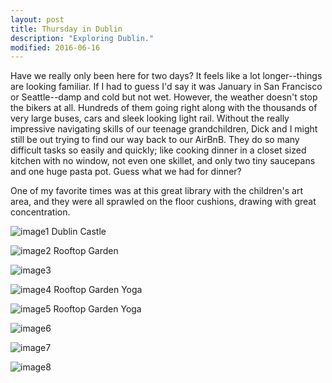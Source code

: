 ```yaml
---
layout: post
title: Thursday in Dublin
description: "Exploring Dublin."
modified: 2016-06-16
---
```


Have we really only been here for two days? It feels like a lot longer--things are looking familiar. If I had to guess I'd say it was January in San Francisco or Seattle--damp and cold but not wet. However, the weather doesn't stop the bikers at all. Hundreds of them going right along with the thousands of very large buses, cars and sleek looking light rail. Without the really impressive navigating skills of our teenage grandchildren, Dick and I might still be out trying to find our way back to our AirBnB. They do so many difficult tasks so easily and quickly; like cooking dinner in a closet sized kitchen with no window, not even one skillet, and only two tiny saucepans and one huge pasta pot. Guess what we had for dinner? 

One of my favorite times was at this great library with the children's art area, and they were all sprawled on the floor cushions, drawing with great concentration. 

![image1](/images/day2-1.JPG)
Dublin Castle

![image2](/images/day2-2.JPG)
Rooftop Garden

![image3](/images/day2-3.JPG)

![image4](/images/day2-4.JPG)
Rooftop Garden Yoga

![image5](/images/day2-5.JPG)
Rooftop Garden Yoga

![image6](/images/day2-6.JPG)

![image7](/images/day2-7.JPG)

![image8](/images/day2-8.JPG)
